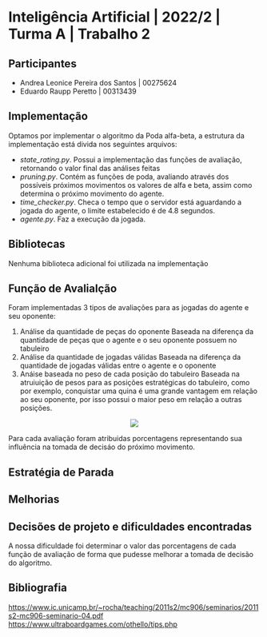 # Inteligência Artificial | 2022/2 | Turma A | Trabalho 2

## Participantes
 - Andrea Leonice Pereira dos Santos | 00275624
 - Eduardo Raupp Peretto | 00313439

## Implementação 
 Optamos por implementar o algoritmo da Poda alfa-beta, a estrutura da implementação está divida nos seguintes arquivos:
 - _state_rating.py_. Possui a implementação das funções de avaliação, retornando o valor final das análises feitas
 - _pruning.py_. Contém as funções de poda, avaliando através dos possíveis próximos movimentos os valores de alfa e beta, assim como determina o próximo movimento do agente. 
 - _time_checker.py_. Checa o tempo que o servidor está aguardando a jogada do agente, o limite estabelecido é de 4.8 segundos.
 - _agente.py_. Faz a execução da jogada.
 
## Bibliotecas
  Nenhuma biblioteca adicional foi utilizada na implementação
 
## Função de Avalialção 
  Foram implementadas 3 tipos de avaliações para as jogadas do agente e seu oponente:
  1. Análise da quantidade de peças do oponente 
     Baseada na diferença da quantidade de peças que o agente e o seu oponente possuem no tabuleiro
  2. Análise da quantidade de jogadas válidas
     Baseada na diferença da quantidade de jogadas válidas entre o agente e o oponente
  3. Anáise baseada no peso de cada posição do tabuleiro
     Baseada na atruiuição de pesos para as posições estratégicas do tabuleiro, como por exemplo, conquistar uma quina é uma grande vantagem em relação ao seu oponente, por isso possui o maior peso em relação a outras posições.
   <p align="center">
  <img src="https://user-images.githubusercontent.com/44913456/217960638-65a89d99-d793-454f-9967-caa417c233ad.png" />
</p>
     
 Para cada avaliação foram atribuidas porcentagens representando sua influência na tomada de decisáo do próximo movimento.

## Estratégia de Parada 
 

## Melhorias
 
 
## Decisões de projeto e dificuldades encontradas
 A nossa dificuldade foi determinar o valor das porcentagens de cada função de avaliação de forma que pudesse melhorar a tomada de decisão do algoritmo. 
 
## Bibliografia
  https://www.ic.unicamp.br/~rocha/teaching/2011s2/mc906/seminarios/2011s2-mc906-seminario-04.pdf
  https://www.ultraboardgames.com/othello/tips.php
 
